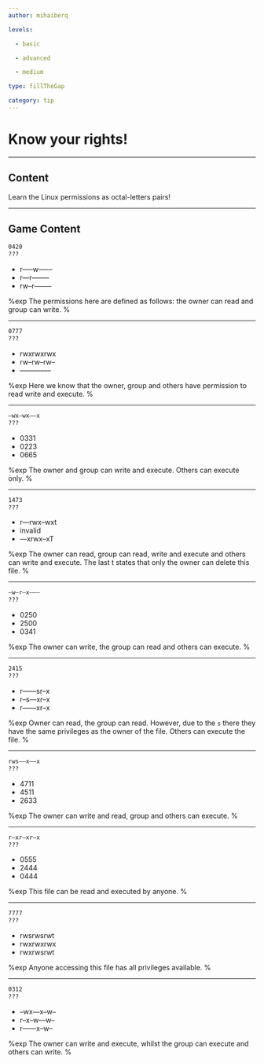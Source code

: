 ```yaml
---
author: mihaiberq

levels:

  - basic

  - advanced

  - medium

type: fillTheGap

category: tip
---
```


# Know your rights!

---
## Content

Learn the Linux permissions as octal-letters pairs!

---
## Game Content

```bash
0420
???
```

* r–––w––––
* r––r–––––
* rw–r–––––

%exp
The permissions here are defined as follows: the owner can read and group can write.
%

---

```bash
0777
???
```

* rwxrwxrwx
* rw–rw–rw–
* –––––––––

%exp
Here we know that the owner, group and others have permission to read write and execute.
%

---

```bash
–wx–wx––x
???
```

* 0331
* 0223
* 0665

%exp
The owner and group can write and execute. Others can execute only.
%

---

```bash
1473
???
```

* r––rwx–wxt
* invalid
* ––xrwx–xT

%exp
The owner can read, group can read, write and execute and others can write and execute. The last t states that only the owner can delete this file.
%

---

```bash
–w–r–x–––
???
```

* 0250
* 2500
* 0341

%exp
The owner can write, the group can read and others can execute.
%

---

```bash
2415
???
```

* r––––sr–x
* r–s––xr–x
* r––––xr–x

%exp
Owner can read, the group can read. However, due to the `s` there they have the same privileges as the owner of the file. Others can execute the file.
%

---

```bash
rws––x––x
???
```

* 4711
* 4511
* 2633

%exp
The owner can write and read, group and others can execute.
%

---

```bash
r–xr–xr–x
???
```

* 0555
* 2444
* 0444

%exp
This file can be read and executed by anyone.
%

---

```bash
7777
???
```

* rwsrwsrwt
* rwxrwxrwx
* rwxrwsrwt

%exp
Anyone accessing this file has all privileges available.
%

---

```bash
0312
???
```

* –wx––x–w–
* r–x–w––w–
* r––––x–w–

%exp
The owner can write and execute, whilst the group can execute and others can write.
%
 

